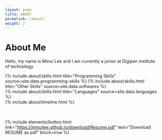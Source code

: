 ```yaml
---
layout: page
title: ABOUT
permalink: /about/
weight: 2
---
```


# **About Me**

Hello, my name is Minui Lee and I am currently a junior at Digipen institute of technology.<br>

<div class="row">
{% include about/skills.html title="Programming Skills" source=site.data.programming-skills %}
{% include about/skills.html title="Other Skills" source=site.data.softwares %}
</div>

<div class="row">
{% include about/skills.html title="Languages" source=site.data.languages %}
</div>

<div class="row">
{% include about/timeline.html %}
</div>

<br/>
<br/>

{% include elements/button.html link="https://minuilee.github.io/download/Resume.pdf" text="Download RESUME as pdf" block=true %}

<br/>
